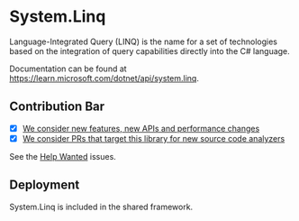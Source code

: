 # System.Linq

Language-Integrated Query (LINQ) is the name for a set of technologies based on the integration of query capabilities directly into the C# language.

Documentation can be found at https://learn.microsoft.com/dotnet/api/system.linq.

## Contribution Bar

- [x] [We consider new features, new APIs and performance changes](/src/libraries/README.md#primary-bar)
- [x] [We consider PRs that target this library for new source code analyzers](/src/libraries/README.md#secondary-bars)

See the [Help Wanted](https://github.com/dotnet/runtime/issues?q=is%3Aissue+is%3Aopen+label%3Aarea-System.Linq+label%3A%22help+wanted%22+) issues.

## Deployment

System.Linq is included in the shared framework.
